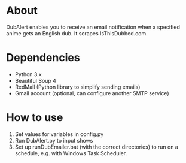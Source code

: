 # About

DubAlert enables you to receive an email notification when a specified anime gets an English dub. It scrapes IsThisDubbed.com.


# Dependencies

* Python 3.x
* Beautiful Soup 4
* RedMail (Python library to simplify sending emails) 
* Gmail account (optional, can configure another SMTP service)


# How to use

1. Set values for variables in config.py
2. Run DubAlert.py to input shows
3. Set up runDubEmailer.bat (with the correct directories) to run on a schedule, e.g. with Windows Task Scheduler.